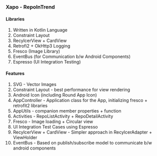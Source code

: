 ### Xapo - RepoInTrend

#### Libraries

1. Written in Kotlin Language
2. Constraint Layout
3. RecylcerView + CardView
4. Retrofi2 + OkHttp3 Logging
5. Fresco (Image Library)
6. EventBus (for Communication b/w Android Components)
7. Espresso (UI Integration Testing)

#### Features

1. SVG - Vector Images
2. Constraint Layout - best performance for view rendering
3. Android Icon (including Round App Icon)
4. AppController - Application class for the App, initializing fresco + retrofit2 libraries
5. AppUtils - companion member properties + function
6. Activities - RepoListActivity + RepoDetailActivity
7. Fresco - Image loading + Circular view
8. UI Integration Test Cases using Espresso
9. RecylcerView + CardView - Simpler approach in RecylcerAdapter + ViewHolder
10. EventBus - Based on publish/subscribe model to communicate b/w android components